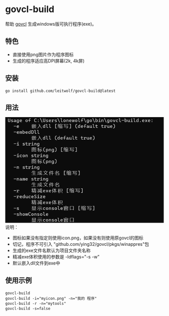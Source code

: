 # govcl-build
帮助 [govcl](https://github.com/ying32/govcl) 生成windows版可执行程序(exe)。

## 特色
- 直接使用png图片作为程序图标
- 生成的程序适应高DPI屏幕(2k, 4k屏)

## 安装
```
go install github.com/leitwolf/govcl-build@latest
```

## 用法
![usage](usage.png)
说明：
- 图标如果没有指定则使用icon.png，如果没有则使用原govcl的图标
- 切记，程序不可引入 "github.com/ying32/govcl/pkgs/winappres"包
- 生成的exe文件名默认为项目文件夹名称
- 精减exe体积使用的参数是 -ldflags="-s -w"
- 默认嵌入dll文件到exe中

## 使用示例
```
govcl-build
govcl-build -i="myicon.png" -n="我的 程序"
govcl-build -r -n="mytools"
govcl-build -s=false
```
